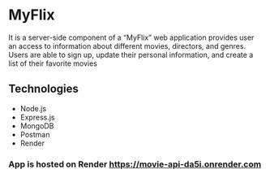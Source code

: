 # MyFlix
It is a server-side component of a “MyFlix” web application provides user an access to information about different
movies, directors, and genres. Users are able to sign up, update their
personal information, and create a list of their favorite movies

## Technologies
* Node.js
* Express.js
* MongoDB
* Postman
* Render
### App is hosted on Render https://movie-api-da5i.onrender.com
